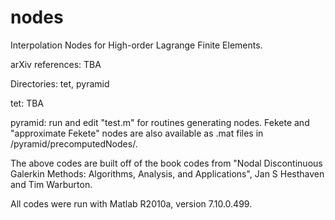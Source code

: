 nodes
=====

Interpolation Nodes for High-order Lagrange Finite Elements.

arXiv references: TBA

Directories: tet, pyramid

tet: TBA

pyramid: run and edit "test.m" for routines generating nodes. Fekete and "approximate Fekete" nodes are also available as .mat files in /pyramid/precomputedNodes/.

The above codes are built off of the book codes from "Nodal Discontinuous Galerkin Methods: Algorithms, Analysis, and Applications", Jan S Hesthaven and Tim Warburton.  

All codes were run with Matlab R2010a, version 7.10.0.499. 

